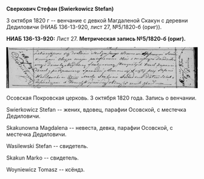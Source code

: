 **Сверкович Стефан (Swierkowicz Stefan)**

3 октября 1820 г -- венчание с девкой Магдаленой Скакун с деревни
Дедиловичи (НИАБ 136-13-920, лист 27, №5/1820-б (ориг)).

**НИАБ 136-13-920:** Лист 27. **Метрическая запись №5/1820-б (ориг).**

![](./media/14f6fc7bd72ffb866118b3494b61c78df22147cd.png)

Осовская Покровская церковь. 3 октября 1820 года. Запись о венчании.

Swierkowicz Stefan -- жених, вдовец, парафии Осовской, с местечка
Дедиловичи.

Skakunowna Magdalena -- невеста, девка, парафии Осовской, с местечка
Дедиловичи.

Wasilewski Stefan -- свидетель.

Skakun Markо -- свидетель.

Woyniewicz Tomasz -- ксёндз.
